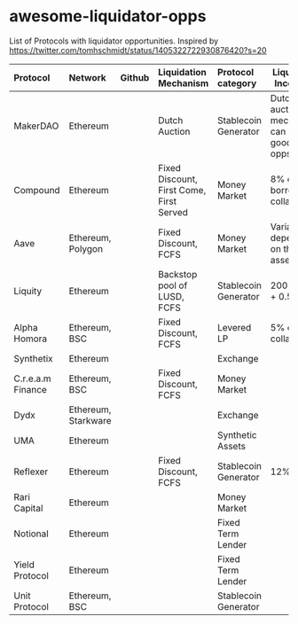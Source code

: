 # awesome-liquidator-opps


List of Protocols with liquidator opportunities. Inspired by https://twitter.com/tomhschmidt/status/1405322722930876420?s=20



| Protocol           | Network                  | Github   | Liquidation Mechanism  | Protocol category      |Liquidator Incentive|
|:-------------------|:------------------------ |:---------|:------|:-----------------------|--------------------|
|MakerDAO            |Ethereum                  |          |Dutch Auction|Stablecoin Generator|Dutch auction mechanism can lead to good arb opps|
|Compound            |Ethereum                  |          |Fixed Discount, First Come, First Served|Money Market            |8% of borrower's collateral|
|Aave                |Ethereum, Polygon         |          |Fixed Discount, FCFS|Money Market            |Variable depending on the asset|
|Liquity             |Ethereum                  |          |Backstop pool of LUSD, FCFS|Stablecoin Generator|200 LUSD + 0.5%|
|Alpha Homora        |Ethereum, BSC             |          |Fixed Discount, FCFS|Levered LP              |5% of collateral|
|Synthetix           |Ethereum                  |          |       |Exchange                ||
|C.r.e.a.m Finance   |Ethereum, BSC             |          |Fixed Discount, FCFS|Money Market            ||
|Dydx                |Ethereum, Starkware       |          |       |Exchange                ||
|UMA                 |Ethereum                  |          |       |Synthetic Assets        ||
|Reflexer            |Ethereum                  |          |Fixed Discount, FCFS|Stablecoin Generator|12%|
|Rari Capital        |Ethereum                  |          |       |Money Market            ||
|Notional            |Ethereum                  |          |       |Fixed Term Lender       ||
|Yield Protocol      |Ethereum                  |          |       |Fixed Term Lender       ||
|Unit Protocol       |Ethereum, BSC             |          |       |Stablecoin Generator    ||